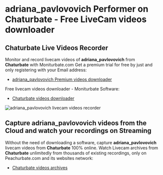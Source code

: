 # adriana_pavlovovich Performer on Chaturbate - Free LiveCam videos downloader

## Chaturbate Live Videos Recorder

Monitor and record livecam videos of **adriana_pavlovovich** from **Chaturbate** with Moniturbate.com
Get a premium trial for free by just and only registering with your Email address:
* [adriana_pavlovovich Premium videos downloader](https://moniturbate.com/request-demo-licence-key.html)

Free livecam videos downloader - Moniturbate Software:
* [Chaturbate videos downloader](https://moniturbate.com/moniturbate-download-software.html)

![adriana_pavlovovich livecam videos recorder](https://peachurnet.com/templates/moniturbate-software.png)


## Capture adriana_pavlovovich videos from the Cloud and watch your recordings on Streaming

Without the need of downloading a software, capture **adriana_pavlovovich** livecam videos from **Chaturbate** 100% online.
Watch Livecam archives from **Chaturbate** unlimitedly from thousands of existing recordings, only on Peachurbate.com and its websites network:
* [Chaturbate videos archives](https://peachurnet.com/)